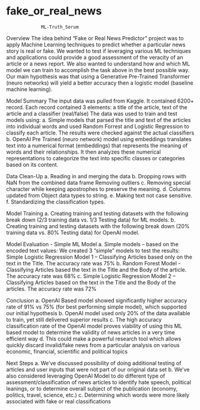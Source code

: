 # fake_or_real_news
                 ML-Truth_Serum
 Overview
The idea behind “Fake or Real News Predictor” project was to apply Machine Learning techniques to predict whether a particular news story is real or fake. We wanted to test if leveraging various ML techniques and applications could provide a good assessment of the veracity of an article or a news report. We also wanted to understand how and which ML model we can train to accomplish the task above in the best possible way. Our main hypothesis was that using a Generative Pre-Trained Transformer (neuro networks) will yield a better accuracy then a logistic model (baseline machine learning).


Model Summary
The input data was pulled from Kaggle.  It contained 6200+ record.  Each record contained 3 elements: a title of the article, text of the article and a classifier (real/false)
The data was used to train and test models using:
a. Simple models that parsed the title and text of the articles into individual words and used Random Forrest and Logistic Regression to classify each article.  The results were checked against the actual classifiers
b. OpenAI Pre Trained (neuro network) model using embeddings translates text into a numerical format (embeddings) that represents the meaning of words and their relationships. It then analyzes these numerical representations to categorize the text into specific classes or categories based on its content.


Data Clean-Up 
a. Reading in and merging the data 
b. Dropping rows with NaN from the combined data frame
 Removing outliers
c. Removing special character while keeping apostrophes to preserve the meaning.
d. Columns updated from Object  data types to string.
e. Making text not case sensitive. 
f. Standardizing the classification types.

Model Training
a. Creating training and testing datasets with the following break down (2/3 training data vs. 1/3 Testing data) for ML models.
b. Creating training and testing datasets with the following break down (20% training data vs. 80% Testing data) for OpenAI  model.

Model Evaluation - Simple ML Model 
a. Simple models – based on the encoded text values:
We created 3 “simple” models to test the results:
Simple Logistic Regression Model 1 – Classifying Articles based only on the text in the Title.  The accuracy rate was 75%
b. Random Forest Model - Classifying Articles based the text in the Title and the Body of the article.  The accuracy rate was 68%
c. Simple Logistic Regression Model 2 – Classifying Articles based on the text in the Title and the Body of the articles.  The accuracy rate was 72%

Conclusion 
a. OpenAI Based model showed significantly higher accuracy rate of 91% vs 75% (for best performing simple model), which supported our initial hypothesis
b. OpenAI model used only 20% of the data available to train, yet still delivered superior results
c. The high accuracy classification rate of the OpenAI model proves viability of using this ML based model to determine the validity of news articles in a very time efficient way
d. This could make a powerful research tool which allows quickly discard invalid/fake news from a particular analysis on various economic, financial, scientific and political topics

Next Steps
a. We’ve discussed possibility of doing additional testing of articles and user inputs  that were not part of our original data set
b. We’ve also considered leveraging OpenAI Model to do different type of assessment/classification of news articles to identify hate speech, political leanings, or to determine overall subject of the publication (economy, politics, travel, science, etc.)
c. Determining which words were more likely associated with fake or real classifications

